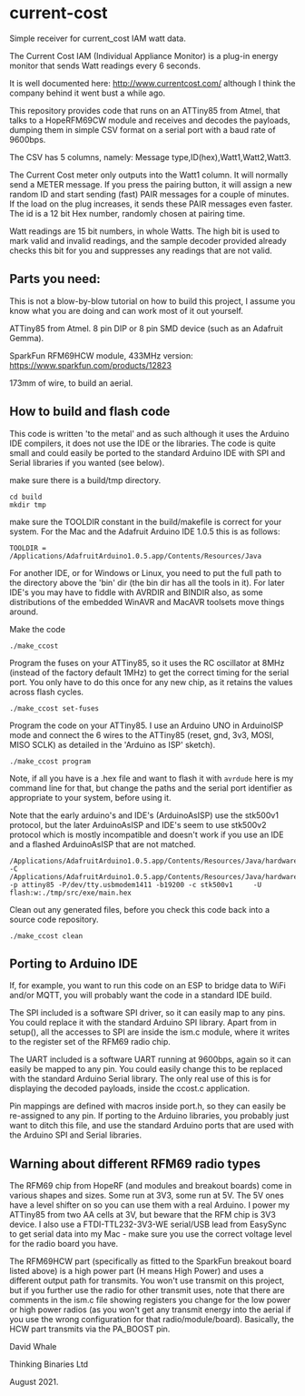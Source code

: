 # current-cost
Simple receiver for current_cost IAM watt data.

The Current Cost IAM (Individual Appliance Monitor) is a plug-in
energy monitor that sends Watt readings every 6 seconds.

It is well documented here: http://www.currentcost.com/
although I think the company behind it went bust a while ago.

This repository provides code that runs on an ATTiny85 from Atmel,
that talks to a HopeRFM69CW module and receives and decodes the
payloads, dumping them in simple CSV format on a serial port
with a baud rate of 9600bps.

The CSV has 5 columns, namely:
Message type,ID(hex),Watt1,Watt2,Watt3.

The Current Cost meter only outputs into the Watt1 column.
It will normally send a METER message.
If you press the pairing button, it will assign a new random ID and
start sending (fast) PAIR messages for a couple of minutes. If the
load on the plug increases, it sends these PAIR messages even faster.
The id is a 12 bit Hex number, randomly chosen at pairing time.

Watt readings are 15 bit numbers, in whole Watts. The high bit is
used to mark valid and invalid readings, and the sample decoder
provided already checks this bit for you and suppresses any readings
that are not valid.

## Parts you need:

This is not a blow-by-blow tutorial on how to build this project,
I assume you know what you are doing and can work most of it out
yourself.

ATTiny85 from Atmel. 8 pin DIP or 8 pin SMD device (such as an Adafruit Gemma).

SparkFun RFM69HCW module, 433MHz version: https://www.sparkfun.com/products/12823

173mm of wire, to build an aerial.
 

## How to build and flash code

This code is written 'to the metal' and as such although it uses
the Arduino IDE compilers, it does not use the IDE or the libraries.
The code is quite small and could easily be ported to the standard
Arduino IDE with SPI and Serial libraries if you wanted (see below).

make sure there is a build/tmp directory.
```
cd build
mkdir tmp
```

make sure the TOOLDIR constant in the build/makefile is correct for your
system. For the Mac and the Adafruit Arduino IDE 1.0.5 this is as follows:

```
TOOLDIR = /Applications/AdafruitArduino1.0.5.app/Contents/Resources/Java
```

For another IDE, or for Windows or Linux, you need to put the full path
to the directory above the 'bin' dir (the bin dir has all the tools
in it). For later IDE's you may have to fiddle with AVRDIR and BINDIR
also, as some distributions of the embedded WinAVR and MacAVR toolsets
move things around.

Make the code

```
./make_ccost
```

Program the fuses on your ATTiny85, so it uses the RC oscillator
at 8MHz (instead of the factory default 1MHz) to get the correct
timing for the serial port. You only have to do this once for
any new chip, as it retains the values across flash cycles.

```
./make_ccost set-fuses
```

Program the code on your ATTiny85. I use an Arduino UNO in ArduinoISP mode
and connect the 6 wires to the ATTiny85 (reset, gnd, 3v3, MOSI, MISO SCLK)
as detailed in the 'Arduino as ISP' sketch).

```
./make_ccost program
```

Note, if all you have is a .hex file and want to flash it with ```avrdude```
here is my command line for that, but change the paths and the serial port 
identifier as appropriate to your system, before using it.

Note that the early arduino's and IDE's (ArduinoAsISP) use the stk500v1 protocol,
but the later ArduinoAsISP and IDE's seem to use stk500v2 protocol which is
mostly incompatible and doesn't work if you use an IDE and a flashed ArduinoAsISP
that are not matched.

```
/Applications/AdafruitArduino1.0.5.app/Contents/Resources/Java/hardware/tools/avr/bin/avrdude -C /Applications/AdafruitArduino1.0.5.app/Contents/Resources/Java/hardware/tools/avr/etc/avrdude.conf -p attiny85 -P/dev/tty.usbmodem1411 -b19200 -c stk500v1     -U flash:w:./tmp/src/exe/main.hex 
```

Clean out any generated files, before you check this code back into a
source code repository.
```
./make_ccost clean
```

## Porting to Arduino IDE

If, for example, you want to run this code on an ESP to bridge data
to WiFi and/or MQTT, you will probably want the code in a standard
IDE build.

The SPI included is a software SPI driver, so it can easily map to any
pins. You could replace it with the standard Arduino SPI library. Apart
from in setup(), all the accesses to SPI are inside the ism.c module,
where it writes to the register set of the RFM69 radio chip.

The UART included is a software UART running at 9600bps, again so it can
easily be mapped to any pin. You could easily change this to be replaced
with the standard Arduino Serial library. The only real use of this is
for displaying the decoded payloads, inside the ccost.c application.

Pin mappings are defined with macros inside port.h, so they can easily
be re-assigned to any pin. If porting to the Arduino libraries, you probably
just want to ditch this file, and use the standard Arduino ports that are
used with the Arduino SPI and Serial libraries.


## Warning about different RFM69 radio types

The RFM69 chip from HopeRF (and modules and breakout boards) come in
various shapes and sizes. Some run at 3V3, some run at 5V. The 5V
ones have a level shifter on so you can use them with a real Arduino.
I power my ATTiny85 from two AA cells at 3V, but beware that the RFM
chip is 3V3 device. I also use a FTDI-TTL232-3V3-WE serial/USB lead
from EasySync to get serial data into my Mac - make sure you use the
correct voltage level for the radio board you have.

The RFM69HCW part (specifically as fitted to the SparkFun breakout
board listed above) is a high power part (H means High Power) and
uses a different output path for transmits. You won't use transmit
on this project, but if you further use the radio for other
transmit uses, note that there are comments in the ism.c file
showing registers you change for the low power or high power
radios (as you won't get any transmit energy into the aerial
if you use the wrong configuration for that radio/module/board).
Basically, the HCW part transmits via the PA_BOOST pin.

David Whale

Thinking Binaries Ltd

August 2021.

